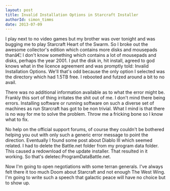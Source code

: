 ```yaml
---
layout: post
title: Invalid Installation Options in Starcraft Installer
authorId: simon_timms
date: 2013-07-09
---
```


I play next to no video games but my brother was over tonight and was bugging me to play Starcraft Heart of the Swarm. So I broke out the awesome collector's edition which contains more disks and mousepads thanâ€¦ I don't know something which contains a lot of mousepads and disks, perhaps the year 2001. I put the disk in, hit install, agreed to god knows what in the licence agreement and was promptly told: Invalid Installation Options. We'll that's odd because the only option I selected was the directory which had 1.5TB free. I rebooted and futzed around a bit to no avail.

There was no additional information available as to what the error might be. Frankly this sort of thing irritates the shit out of me. I don't mind there being errors. Installing software or running software on such a diverse set of machines as run Starcraft has got to be non trivial. What I mind is that there is no way for me to solve the problem. Throw me a fricking bone so I know what to fix.

No help on the official support forums, of course they couldn't be bothered helping you out with only such a generic error message to point the direction. Eventually I found some post about Diablo III which seemed related. I had to delete the Battle.net folder from my program data folder. This caused a redownload of the update installer. That resulted in it working. So that's deletec:ProgramDataBattle.net.

Now I'm going to open negotiations with some terran generals. I've always felt there it too much Doom about Starcraft and not enough The West Wing. I'm going to write such a speech that galactic peace will have no choice but to show up.



